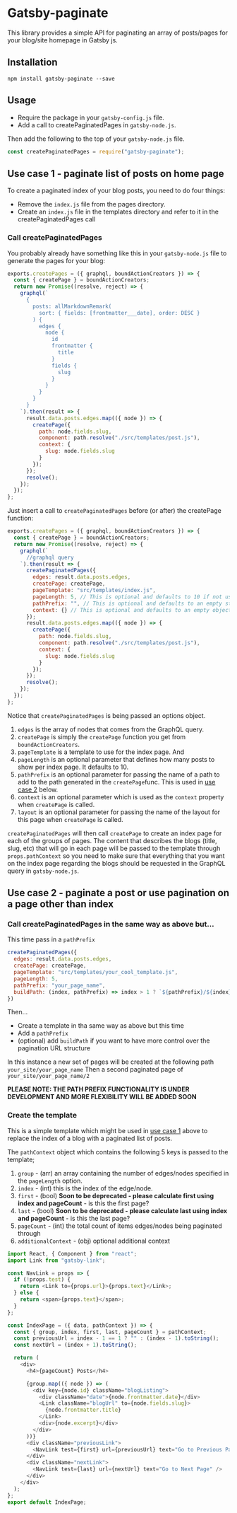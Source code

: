 # Gatsby-paginate

This library provides a simple API for paginating an array of posts/pages for your blog/site homepage in Gatsby js.

## Installation

```
npm install gatsby-paginate --save
```

## Usage

* Require the package in your `gatsby-config.js` file.
* Add a call to createPaginatedPages in `gatsby-node.js`.

Then add the following to the top of your `gatsby-node.js` file.

```javascript
const createPaginatedPages = require("gatsby-paginate");
```

## Use case 1 - paginate list of posts on home page<a name="eg1"></a>

To create a paginated index of your blog posts, you need to do four things:

* Remove the `index.js` file from the pages directory.
* Create an `index.js` file in the templates directory and refer to it in the createPaginatedPages call

### Call createPaginatedPages

You probably already have something like this in your `gatsby-node.js` file to generate the pages for your blog:

```javascript
exports.createPages = ({ graphql, boundActionCreators }) => {
  const { createPage } = boundActionCreators;
  return new Promise((resolve, reject) => {
    graphql(`
      {
        posts: allMarkdownRemark(
          sort: { fields: [frontmatter___date], order: DESC }
        ) {
          edges {
            node {
              id
              frontmatter {
                title
              }
              fields {
                slug
              }
            }
          }
        }
      }
    `).then(result => {
      result.data.posts.edges.map(({ node }) => {
        createPage({
          path: node.fields.slug,
          component: path.resolve("./src/templates/post.js"),
          context: {
            slug: node.fields.slug
          }
        });
      });
      resolve();
    });
  });
};
```

Just insert a call to `createPaginatedPages` before (or after) the createPage function:

```javascript
exports.createPages = ({ graphql, boundActionCreators }) => {
  const { createPage } = boundActionCreators;
  return new Promise((resolve, reject) => {
    graphql(`
      //graphql query
    `).then(result => {
      createPaginatedPages({
        edges: result.data.posts.edges,
        createPage: createPage,
        pageTemplate: "src/templates/index.js",
        pageLength: 5, // This is optional and defaults to 10 if not used
        pathPrefix: "", // This is optional and defaults to an empty string if not used
        context: {} // This is optional and defaults to an empty object if not used
      });
      result.data.posts.edges.map(({ node }) => {
        createPage({
          path: node.fields.slug,
          component: path.resolve("./src/templates/post.js"),
          context: {
            slug: node.fields.slug
          }
        });
      });
      resolve();
    });
  });
};
```

Notice that `createPaginatedPages` is being passed an options object.

1. `edges` is the array of nodes that comes from the GraphQL query.
2. `createPage` is simply the `createPage` function you get from `boundActionCreators`.
3. `pageTemplate` is a template to use for the index page. And
4. `pageLength` is an optional parameter that defines how many posts to show per index page. It defaults to 10.
5. `pathPrefix` is an optional parameter for passing the name of a path to add to the path generated in the `createPage`func. This is used in [use case 2](#eg2) below.
6. `context` is an optional parameter which is used as the `context` property when `createPage` is called.
7. `layout`  is an optional parameter for passing the name of the layout for this page when `createPage` is called.

`createPaginatedPages` will then call `createPage` to create an index page for each of the groups of pages. The content that describes the blogs (title, slug, etc) that will go in each page will be passed to the template through `props.pathContext` so you need to make sure that everything that you want on the index page regarding the blogs should be requested in the GraphQL query in `gatsby-node.js`.

## Use case 2 - paginate a post or use pagination on a page other than index<a name="eg2"></a>

### Call createPaginatedPages in the same way as above but...

This time pass in a `pathPrefix`

```javascript
createPaginatedPages({
  edges: result.data.posts.edges,
  createPage: createPage,
  pageTemplate: "src/templates/your_cool_template.js",
  pageLength: 5,
  pathPrefix: "your_page_name",
  buildPath: (index, pathPrefix) => index > 1 ? `${pathPrefix}/${index}` : `/${pathPrefix}` // This is optional and this is the default
})
```

Then...

* Create a template in tha same way as above but this time
* Add a `pathPrefix`
* (optional) add `buildPath` if you want to have more control over the pagination URL structure

In this instance a new set of pages will be created at the following path `your_site/your_page_name`
Then a second paginated page of `your_site/your_page_name/2`

**PLEASE NOTE: THE PATH PREFIX FUNCTIONALITY IS UNDER DEVELOPMENT AND MORE FLEXIBILITY WILL BE ADDED SOON**

### Create the template

This is a simple template which might be used in [use case 1](#eg1) above to replace the index of a blog with a paginated list of posts.

The `pathContext` object which contains the following 5 keys is passed to the template;

1. `group` - (arr) an array containing the number of edges/nodes specified in the `pageLength` option.
1. `index` - (int) this is the index of the edge/node.
1. `first` - (bool) **Soon to be deprecated - please calculate first using index and pageCount** - is this the first page?
1. `last` - (bool) **Soon to be deprecated - please calculate last using index and pageCount** - is this the last page?
1. `pageCount` - (int) the total count of items edges/nodes being paginated through
1. `additionalContext` - (obj) optional additional context

```javascript
import React, { Component } from "react";
import Link from "gatsby-link";

const NavLink = props => {
  if (!props.test) {
    return <Link to={props.url}>{props.text}</Link>;
  } else {
    return <span>{props.text}</span>;
  }
};

const IndexPage = ({ data, pathContext }) => {
  const { group, index, first, last, pageCount } = pathContext;
  const previousUrl = index - 1 == 1 ? "" : (index - 1).toString();
  const nextUrl = (index + 1).toString();

  return (
    <div>
      <h4>{pageCount} Posts</h4>

      {group.map(({ node }) => (
        <div key={node.id} className="blogListing">
          <div className="date">{node.frontmatter.date}</div>
          <Link className="blogUrl" to={node.fields.slug}>
            {node.frontmatter.title}
          </Link>
          <div>{node.excerpt}</div>
        </div>
      ))}
      <div className="previousLink">
        <NavLink test={first} url={previousUrl} text="Go to Previous Page" />
      </div>
      <div className="nextLink">
        <NavLink test={last} url={nextUrl} text="Go to Next Page" />
      </div>
    </div>
  );
};
export default IndexPage;
```

